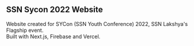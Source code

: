 ## SSN Sycon 2022 Website

Website created for SYCon (SSN Youth Conference) 2022, SSN Lakshya's Flagship event. <br />
Built with Next.js, Firebase and Vercel. <br />
